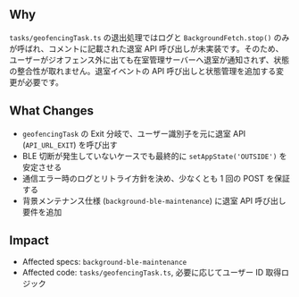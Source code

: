 ## Why

`tasks/geofencingTask.ts` の退出処理ではログと `BackgroundFetch.stop()` のみが呼ばれ、コメントに記載された退室 API 呼び出しが未実装です。そのため、ユーザーがジオフェンス外に出ても在室管理サーバーへ退室が通知されず、状態の整合性が取れません。退室イベントの API 呼び出しと状態管理を追加する変更が必要です。

## What Changes

- `geofencingTask` の Exit 分岐で、ユーザー識別子を元に退室 API (`API_URL_EXIT`) を呼び出す
- BLE 切断が発生していないケースでも最終的に `setAppState('OUTSIDE')` を安定させる
- 通信エラー時のログとリトライ方針を決め、少なくとも 1 回の POST を保証する
- 背景メンテナンス仕様 (`background-ble-maintenance`) に退室 API 呼び出し要件を追加

## Impact

- Affected specs: `background-ble-maintenance`
- Affected code: `tasks/geofencingTask.ts`, 必要に応じてユーザー ID 取得ロジック
